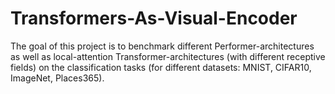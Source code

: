 # Transformers-As-Visual-Encoder
The goal of this project is to benchmark different Performer-architectures as well as local-attention Transformer-architectures (with different receptive fields) on the classification tasks (for different datasets: MNIST, CIFAR10, ImageNet, Places365). 
